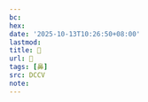 ```yaml
---
bc:
hex:
date: '2025-10-13T10:26:50+08:00'
lastmod:
title: 􂢙
url: 􂢙
tags: [鼻]
src: DCCV
note:
---
```


